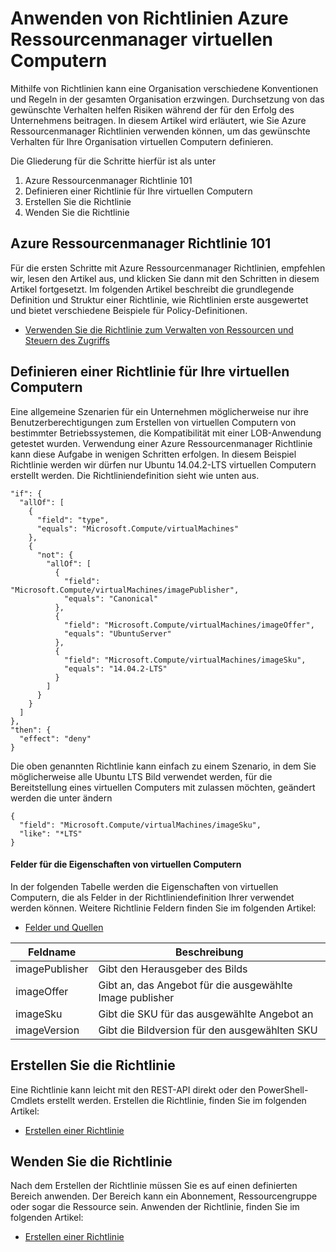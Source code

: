 <properties
    pageTitle="Anwenden von Richtlinien Azure Ressourcenmanager virtuellen Computern | Microsoft Azure"
    description="Anwenden eine Richtlinie zu einer Azure Ressourcenmanager Linux virtuellen Computern"
    services="virtual-machines-linux"
    documentationCenter=""
    authors="singhkays"
    manager="timlt"
    editor=""
    tags="azure-resource-manager"/>

<tags
    ms.service="virtual-machines-linux"
    ms.workload="infrastructure-services"
    ms.tgt_pltfrm="vm-linux"
    ms.devlang="na"
    ms.topic="article"
    ms.date="04/13/2016"
    ms.author="singhkay"/>

# <a name="apply-policies-to-azure-resource-manager-virtual-machines"></a>Anwenden von Richtlinien Azure Ressourcenmanager virtuellen Computern

Mithilfe von Richtlinien kann eine Organisation verschiedene Konventionen und Regeln in der gesamten Organisation erzwingen. Durchsetzung von das gewünschte Verhalten helfen Risiken während der für den Erfolg des Unternehmens beitragen. In diesem Artikel wird erläutert, wie Sie Azure Ressourcenmanager Richtlinien verwenden können, um das gewünschte Verhalten für Ihre Organisation virtuellen Computern definieren.

Die Gliederung für die Schritte hierfür ist als unter

1. Azure Ressourcenmanager Richtlinie 101
2. Definieren einer Richtlinie für Ihre virtuellen Computern
3. Erstellen Sie die Richtlinie
4. Wenden Sie die Richtlinie

## <a name="azure-resource-manager-policy-101"></a>Azure Ressourcenmanager Richtlinie 101

Für die ersten Schritte mit Azure Ressourcenmanager Richtlinien, empfehlen wir, lesen den Artikel aus, und klicken Sie dann mit den Schritten in diesem Artikel fortgesetzt. Im folgenden Artikel beschreibt die grundlegende Definition und Struktur einer Richtlinie, wie Richtlinien erste ausgewertet und bietet verschiedene Beispiele für Policy-Definitionen.

* [Verwenden Sie die Richtlinie zum Verwalten von Ressourcen und Steuern des Zugriffs](../resource-manager-policy.md)

## <a name="define-a-policy-for-your-virtual-machine"></a>Definieren einer Richtlinie für Ihre virtuellen Computern

Eine allgemeine Szenarien für ein Unternehmen möglicherweise nur ihre Benutzerberechtigungen zum Erstellen von virtuellen Computern von bestimmter Betriebssystemen, die Kompatibilität mit einer LOB-Anwendung getestet wurden. Verwendung einer Azure Ressourcenmanager Richtlinie kann diese Aufgabe in wenigen Schritten erfolgen. In diesem Beispiel Richtlinie werden wir dürfen nur Ubuntu 14.04.2-LTS virtuellen Computern erstellt werden. Die Richtliniendefinition sieht wie unten aus.

```
"if": {
  "allOf": [
    {
      "field": "type",
      "equals": "Microsoft.Compute/virtualMachines"
    },
    {
      "not": {
        "allOf": [
          {
            "field": "Microsoft.Compute/virtualMachines/imagePublisher",
            "equals": "Canonical"
          },
          {
            "field": "Microsoft.Compute/virtualMachines/imageOffer",
            "equals": "UbuntuServer"
          },
          {
            "field": "Microsoft.Compute/virtualMachines/imageSku",
            "equals": "14.04.2-LTS"
          }
        ]
      }
    }
  ]
},
"then": {
  "effect": "deny"
}
```

Die oben genannten Richtlinie kann einfach zu einem Szenario, in dem Sie möglicherweise alle Ubuntu LTS Bild verwendet werden, für die Bereitstellung eines virtuellen Computers mit zulassen möchten, geändert werden die unter ändern

```
{
  "field": "Microsoft.Compute/virtualMachines/imageSku",
  "like": "*LTS"
}
```

#### <a name="virtual-machine-property-fields"></a>Felder für die Eigenschaften von virtuellen Computern

In der folgenden Tabelle werden die Eigenschaften von virtuellen Computern, die als Felder in der Richtliniendefinition Ihrer verwendet werden können. Weitere Richtlinie Feldern finden Sie im folgenden Artikel:

* [Felder und Quellen](../resource-manager-policy.md#fields-and-sources)


| Feldname     | Beschreibung                                        |
|----------------|----------------------------------------------------|
| imagePublisher | Gibt den Herausgeber des Bilds               |
| imageOffer     | Gibt an, das Angebot für die ausgewählte Image publisher |
| imageSku       | Gibt die SKU für das ausgewählte Angebot an             |
| imageVersion   | Gibt die Bildversion für den ausgewählten SKU     |

## <a name="create-the-policy"></a>Erstellen Sie die Richtlinie

Eine Richtlinie kann leicht mit den REST-API direkt oder den PowerShell-Cmdlets erstellt werden. Erstellen die Richtlinie, finden Sie im folgenden Artikel:

* [Erstellen einer Richtlinie](../resource-manager-policy.md#creating-a-policy)


## <a name="apply-the-policy"></a>Wenden Sie die Richtlinie

Nach dem Erstellen der Richtlinie müssen Sie es auf einen definierten Bereich anwenden. Der Bereich kann ein Abonnement, Ressourcengruppe oder sogar die Ressource sein. Anwenden der Richtlinie, finden Sie im folgenden Artikel:

* [Erstellen einer Richtlinie](../resource-manager-policy.md#applying-a-policy)
